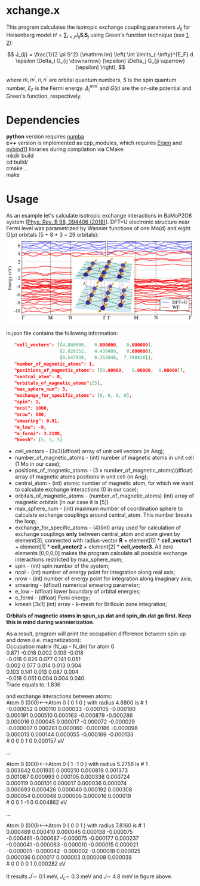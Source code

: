 # xchange.x
This program calculates the isotropic exchange coupling parameters $J_{ij}$ for Heisenberg model $H = \sum_{i < j} J_{ij} \mathbf{S}_i \mathbf{S}_j$ using Green's function technique (see [1](https://www.sciencedirect.com/science/article/abs/pii/0304885387907219), [2](https://journals.aps.org/prb/abstract/10.1103/PhysRevB.71.184434)):

$$  J_{ij} = \frac{1}{2 \pi S^2}  {\mathrm Im} \left( \int \limits_{-\infty}^{E_F} d \epsilon \Delta_i G_{ij \downarrow} (\epsilon) \Delta_j G_{ji \uparrow} (\epsilon) \right), $$

where $m, m^{\prime},  n, n^{\prime}$ are orbital quantum numbers, $S$ is the spin quantum number, $E_F$ is the Fermi energy. $\Delta^{m m^{\prime}}_i$ and $G(\epsilon)$ are the on-site potential and  Green's function, respectively. 

# Dependencies
**python** version requires [numba](https://numba.pydata.org) \
**c++** version is implemented as cpp_modules, which requires [Eigen](https://eigen.tuxfamily.org/index.php?title=Main_Page) and [pybind11](https://pybind11.readthedocs.io/en/stable/advanced/pycpp/index.html#)  libraries during compilation via CMake:\
mkdir build \
cd build/ \
cmake .. \
make 

# Usage 
As an example let's calculate isotropic exchange interactions in BaMoP2O8 system [[Phys. Rev. B 98, 094406 (2018)](https://journals.aps.org/prb/abstract/10.1103/PhysRevB.98.094406)]. DFT+U electronic structure near Fermi level was parametrized by Wannier functions of one Mo(d) and eight O(p) orbitals (5 + 8 * 3 = 29 orbitals):
![alt text](https://github.com/danis-b/xchange/blob/main/example/BANDS.png)

in.json file contains the following information:

```json
   "cell_vectors": [[4.880000,   0.000000,   0.000000], 
                    [2.028352,   4.438489,   0.000000], 
                    [0.547938,   0.352040,  7.788818]],
   "number_of_magnetic_atoms": 1,
   "positions_of_magnetic_atoms": [[0.00000,   0.00000,  0.00000]],
   "central_atom": 0,
   "orbitals_of_magnetic_atoms":[5],
   "max_sphere_num": 3,
   "exchange_for_specific_atoms": [0, 0, 0, 0],
   "spin": 1,
   "ncol": 1000,
   "nrow": 500,
   "smearing": 0.01,
   "e_low": -9,
   "e_fermi": 3.2188,
   "kmesh": [5, 5, 5]
```
* cell_vectors - (3x3)(dfloat) array of unit cell vectors (in Ang);
* number_of_magnetic_atoms - (int) number of magnetic atoms in unit cell (1 Mo in our case);
* positions_of_magnetic_atoms - (3 x number_of_magnetic_atoms)(dfloat) array of magnetic atoms positions in unit cell (in Ang);
* central_atom - (int) atomic number of magnetic atom, for which we want to calculate exchange interactions (0 in our case);
* orbitals_of_magnetic_atoms - (number_of_magnetic_atoms) (int) array of magnetic orbitals (in our case it is [5]) 
* max_sphere_num - (int) maximum number of coordination sphere to calculate exchange couplings around central_atom. This number breaks the loop;
* exchange_for_specific_atoms - (4)(int) array used for calculation of exchange couplings **only** between central_atom and atom given by element[3], connected  with radius-vector **R** = element[0] * **cell_vector1** + element[1] * **cell_vector2** + element[2] * **cell_vector3**. All zero elements [0,0,0,0] makes the program calculate all possible exchange interactions restricted by max_sphere_num; 
* spin - (int) spin number of the system;
* ncol - (int) number of energy point for integration along real axis;
* nrow - (int) number of energy point for integration along imaginary axis;  
* smearing - (dfloat) numerical smearing parameter;
* e_low -  (dfloat) lower boundary of orbital energies;
* e_fermi - (dfloat) Femi energy;
* kmesh [3x1] (int) array - k-mesh for Brillouin zone integration; 

**Orbitals of magnetic atoms in spun_up.dat and spin_dn.dat go first. Keep this in mind during wannierization**.

As a result, program will print the occupation difference between spin up and  down (i.e. magnetization):\
Occupation matrix (N_up - N_dn) for atom  0  \
0.871 -0.018 0.002 0.103 -0.018 \
-0.018 0.826 0.077 0.141 0.051 \
0.002 0.077 0.014 0.013 0.004 \
0.103 0.141 0.013 0.087 0.004 \
-0.018 0.051 0.004 0.004 0.040 \
Trace equals to:  1.836

and exchange interactions between atoms:\
Atom 0 (000)<-->Atom 0 ( 0 1 0 ) with radius 4.8800  is # 1 \
-0.000052  0.000110  0.000033  -0.000105  -0.000180 \
0.000191  0.000510  0.000163  -0.000879  -0.000286 \
0.000016  0.000045  0.000017  -0.000072  -0.000029 \
-0.000007  0.000281  0.000060  -0.000186  -0.000098 \
0.000013  0.000144  0.000055  -0.000169  -0.000133 \
\#  0 0 0 1 0 0.000157 eV

...

Atom 0 (000)<-->Atom 0 ( 1 -1 0 ) with radius 5.2756  is # 1 \
0.003642  0.001935  0.000210  0.000819  0.001373 \
0.001087  0.000993  0.000105  0.000336  0.000724 \
0.000119  0.000101  0.000017  0.000036  0.000074 \
0.000693  0.000426  0.000040  0.000192  0.000308 \
0.000054  0.000048  0.000005  0.000016  0.000019 \
\#  0 0 1 -1 0 0.004862 eV

...

Atom 0 (000)<-->Atom 0 ( 0 0 1 ) with radius 7.8160  is # 1 \
0.000469 0.000410 0.000045 0.000138 -0.000075 \
-0.000461 -0.000687 -0.000075 -0.000177 0.000237 \
-0.000041 -0.000063 -0.000010 -0.000015 0.000021 \
-0.000001 -0.000042 -0.000002 -0.000018 0.000025 \
0.000036 0.000017 0.000003 0.000008 0.000038 \
\#  0 0 0 0 1 0.000282 eV


It results $J^\prime \sim$ 0.1 meV, $J_c \sim$ 0.3 meV and $J \sim$ 4.8 meV in figure above. 
